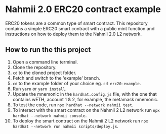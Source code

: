# Nahmii 2.0 ERC20 contract example

ERC20 tokens are a common type of smart contract. 
This repository contains a simple ERC20 smart contract with a public mint function and instructions on how to deploy them to the Nahmii 2.0 L2 network.

## How to run the this project

1. Open a command line terminal.
2. Clone the repository.
3. `cd` to the cloned project folder.
4. Fetch and switch to the 'example' branch.
5. `cd` to the example folder of your choice eg. `cd erc20-example`.
6. Run `yarn` or `yarn install`.
7. Update the mnemonic in the `hardhat.config.js` file, with the one that contains wETH, account 1 & 2, for example, the metamask mnemonic.
8. To test the code, run `npx hardhat --network nahmii test`.
9. To interact with the smart contract on the Nahmii 2 L2 network run `npx hardhat --network nahmii console`.
10. To deploy the smart contract on the Nahmii 2 L2 network run `npx hardhat --network run nahmii scripts/deploy.js`.
